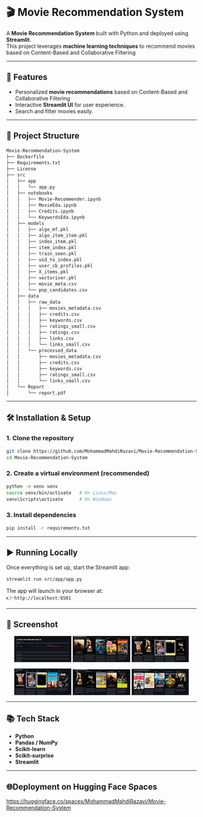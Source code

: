 # 🎬 Movie Recommendation System

A **Movie Recommendation System** built with Python and deployed using **Streamlit**.  
This project leverages **machine learning techniques** to recommend movies based on Content-Based and Collaborative Filtering

---

## 🚀 Features

- Personalized **movie recommendations** based on Content-Based and Collaborative Filtering 
- Interactive **Streamlit UI** for user experience.  
- Search and filter movies easily.

---

## 📂 Project Structure

```
Movie-Recommendation-System
├── Dockerfile
├── Requirements.txt
├── License
├── src
│   ├── app
│   │   └── app.py
│   ├── notebooks
│   │   ├── Movie-Recommender.ipynb
│   │   ├── MovieEda.ipynb
│   │   ├── Credits.ipynb
│   │   └── KeywordsEda.ipynb
│   ├── models
│   │   ├── algo_mf.pkl
│   │   ├── algo_item_item.pkl
│   │   ├── index_item.pkl
│   │   ├── item_index.pkl
│   │   ├── train_seen.pkl
│   │   ├── uid_to_index.pkl
│   │   ├── user_cb_profiles.pkl
│   │   ├── X_items.pkl
│   │   ├── vectoriser.pkl
│   │   ├── movie_meta.csv
│   │   └── pop_candidates.csv
│   ├── data
│   │   ├── raw_data
│   │   │   ├── movies_metadata.csv
│   │   │   ├── credits.csv
│   │   │   ├── keywords.csv
│   │   │   ├── ratings_small.csv
│   │   │   ├── ratings.csv
│   │   │   ├── links.csv
│   │   │   └── links_small.csv
│   │   └── processed_data
│   │       ├── movies_metadata.csv
│   │       ├── credits.csv
│   │       ├── keywords.csv
│   │       ├── ratings_small.csv
│   │       └── links_small.csv
│   └── Report
│       └── report.pdf

```

---

## 🛠️ Installation & Setup

### 1. Clone the repository
```bash
git clone https://github.com/MohammadMahdiRazavi/Movie-Recommendation-System.git
cd Movie-Recommendation-System
```

### 2. Create a virtual environment (recommended)
```bash
python -m venv venv
source venv/bin/activate   # On Linux/Mac
venv\Scripts\activate      # On Windows
```

### 3. Install dependencies
```bash
pip install -r requirements.txt
```

---

## ▶️ Running Locally

Once everything is set up, start the Streamlit app:

```bash
streamlit run src/app/app.py
```

The app will launch in your browser at:  
👉 `http://localhost:8501`

---

## 📸 Screenshot

<p align="center">
  <img src="src/report/1.png" width="30%">
  <img src="src/report/2.png" width="30%">
  <img src="src/report/3.png" width="30%">
</p>
<p align="center">
  <img src="src/report/4.png" width="30%">
  <img src="src/report/5.png" width="30%">
  <img src="src/report/6.png" width="30%">
</p>

---

## 📚 Tech Stack

- **Python**  
- **Pandas / NumPy**  
- **Scikit-learn** 
- **Scikit-surprise**
- **Streamlit**   

---

## 🌐Deployment on Hugging Face Spaces

https://huggingface.co/spaces/MohammadMahdiRazavi/Movie-Recommendation-System

